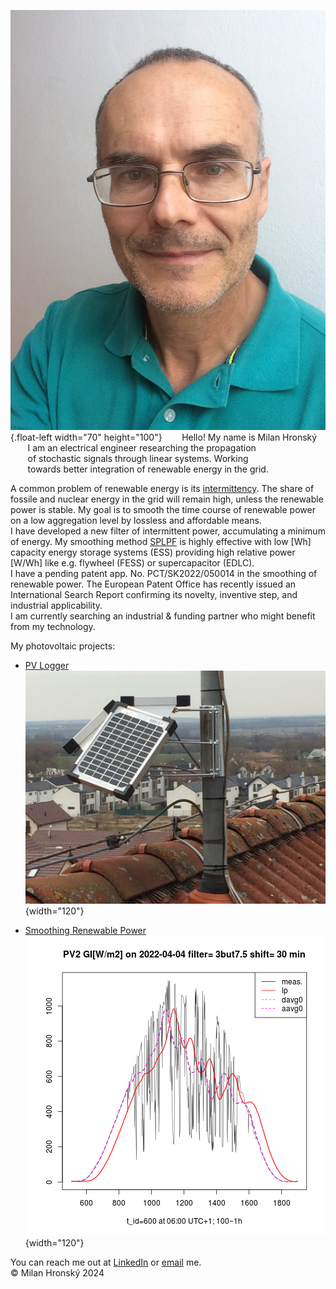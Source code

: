 
![Milan](img/Milan.jpg){.float-left width="70" height="100"}
&nbsp;&nbsp;&nbsp;&nbsp;&nbsp;&nbsp; Hello! My name is Milan Hronský  
&nbsp;&nbsp;&nbsp;&nbsp;&nbsp;&nbsp; I am an electrical engineer researching the propagation  
&nbsp;&nbsp;&nbsp;&nbsp;&nbsp;&nbsp; of stochastic signals through linear systems. Working  
&nbsp;&nbsp;&nbsp;&nbsp;&nbsp;&nbsp; towards better integration of renewable energy in the grid.  

A common problem of renewable energy is its [intermittency](https://mhrons.github.io/pv_intermit/).
The share of fossile and nuclear energy in the grid will remain high, unless the renewable power is stable. My goal is to smooth the time course of renewable power on a low aggregation level by lossless and affordable means.  
I have developed a new filter of intermittent power, accumulating a minimum of energy. My smoothing method [SPLPF](https://mhrons.github.io/splpf/) is highly effective with low [Wh] capacity energy storage systems (ESS) providing high relative power [W/Wh] like e.g. flywheel (FESS) or supercapacitor (EDLC).  
I have a pending patent app. No. PCT/SK2022/050014 in the smoothing of renewable power. The European Patent Office has recently issued an International Search Report confirming its novelty, inventive step, and industrial applicability.  
I am currently searching an industrial & funding partner who might benefit from my technology.

My photovoltaic projects:

- [PV Logger](https://mhrons.github.io/pv_log/) &nbsp;&nbsp;&nbsp;&nbsp;&nbsp;&nbsp;&nbsp;&nbsp;&nbsp;&nbsp;&nbsp;&nbsp;&nbsp;&nbsp;&nbsp;&nbsp;&nbsp;&nbsp;&nbsp;&nbsp;&nbsp;&nbsp;&nbsp;&nbsp;&nbsp;&nbsp;&nbsp;&nbsp;&nbsp; ![PV Panels](img/PV_Panels.JPG){width="120"}  
  
- [Smoothing Renewable Power](https://mhrons.github.io/pv_smooth/) ![GI Smoothing](img/GI_PV2.3but7.5.2022-04-04.png){width="120"}

You can reach me out at [LinkedIn](https://www.linkedin.com/in/milan-hronsky-76132224/) or [email](mailto:milan.hronsky@gmail.com) me.  
© Milan Hronský 2024
